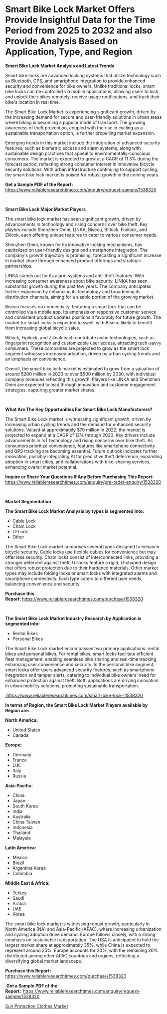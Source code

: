<p><h1>Smart Bike Lock Market Offers Provide Insightful Data for the Time Period from 2025 to 2032 and also Provide Analysis Based on Application, Type, and Region</h1></p><p><strong>Smart Bike Lock Market Analysis and Latest Trends</strong></p>
<p><p>Smart bike locks are advanced locking systems that utilize technology such as Bluetooth, GPS, and smartphone integration to provide enhanced security and convenience for bike owners. Unlike traditional locks, smart bike locks can be controlled via mobile applications, allowing users to lock and unlock their bikes remotely, receive usage notifications, and track their bike's location in real time.</p><p>The Smart Bike Lock Market is experiencing significant growth, driven by the increasing demand for secure and user-friendly solutions in urban areas where biking is becoming a popular mode of transport. The growing awareness of theft prevention, coupled with the rise in cycling as a sustainable transportation option, is further propelling market expansion. </p><p>Emerging trends in this market include the integration of advanced security features, such as biometric access and alarm systems, along with sustainable design practices that appeal to environmentally-conscious consumers. The market is expected to grow at a CAGR of 11.3% during the forecast period, reflecting strong consumer interest in innovative bicycle security solutions. With urban infrastructure continuing to support cycling, the smart bike lock market is poised for robust growth in the coming years.</p></p>
<p><strong>Get a Sample PDF of the Report:&nbsp;</strong> <a href="https://www.reliableresearchtimes.com/enquiry/request-sample/1538320?utm_campaign=2105&utm_medium=2&utm_source=Github&utm_content=ia&utm_term=07022025&utm_id=smart-bike-lock">https://www.reliableresearchtimes.com/enquiry/request-sample/1538320</a></p>
<p>&nbsp;</p>
<p><strong>Smart Bike Lock Major Market Players</strong></p>
<p><p>The smart bike lock market has seen significant growth, driven by advancements in technology and rising concerns over bike theft. Key players include Shenzhen Omni, LINKA, Bisecu, Bitlock, Fipilock, and Ziilock, each offering unique features to cater to various consumer needs.</p><p>Shenzhen Omni, known for its innovative locking mechanisms, has capitalized on user-friendly designs and smartphone integration. The company's growth trajectory is promising, forecasting a significant increase in market share through enhanced product offerings and strategic partnerships. </p><p>LINKA stands out for its alarm systems and anti-theft features. With increasing consumer awareness about bike security, LINKA has seen substantial growth during the past few years. The company anticipates further expansion by enhancing its technology and broadening its distribution channels, aiming for a sizable portion of the growing market.</p><p>Bisecu focuses on connectivity, featuring a smart lock that can be controlled via a mobile app. Its emphasis on responsive customer service and consistent product updates positions it favorably for future growth. The market for smart locks is expected to swell, with Bisecu likely to benefit from increasing global bicycle sales.</p><p>Bitlock, Fipilock, and Ziilock each contribute niche technologies, such as fingerprint recognition and customizable user access, attracting tech-savvy consumers. These companies are projected to grow as the smart lock segment witnesses increased adoption, driven by urban cycling trends and an emphasis on convenience.</p><p>Overall, the smart bike lock market is estimated to grow from a valuation of around $200 million in 2023 to over $500 million by 2030, with individual company revenues reflecting this growth. Players like LINKA and Shenzhen Omni are expected to lead through innovation and customer engagement strategies, capturing greater market shares.</p></p>
<p>&nbsp;</p>
<p><strong>What Are The Key Opportunities For Smart Bike Lock Manufacturers?</strong></p>
<p><p>The Smart Bike Lock market is witnessing significant growth, driven by increasing urban cycling trends and the demand for enhanced security solutions. Valued at approximately $70 million in 2022, the market is projected to expand at a CAGR of 12% through 2030. Key drivers include advancements in IoT technology and rising concerns over bike theft. As consumers prioritize convenience, features like smartphone connectivity and GPS tracking are becoming essential. Future outlook indicates further innovation, possibly integrating AI for predictive theft deterrence, expanding adoption in smart cities, and collaborations with bike-sharing services, enhancing overall market potential.</p></p>
<p><strong>Inquire or Share Your Questions If Any Before Purchasing This Report:</strong> <a href="https://www.reliableresearchtimes.com/enquiry/pre-order-enquiry/1538320?utm_campaign=2105&utm_medium=2&utm_source=Github&utm_content=ia&utm_term=07022025&utm_id=smart-bike-lock">https://www.reliableresearchtimes.com/enquiry/pre-order-enquiry/1538320</a></p>
<p>&nbsp;</p>
<p><strong>Market Segmentation</strong></p>
<p><strong>The Smart Bike Lock Market Analysis by types is segmented into:</strong></p>
<p><ul><li>Cable Lock</li><li>Chain Lock</li><li>U-Lock</li><li>Other</li></ul></p>
<p><p>The Smart Bike Lock market comprises several types designed to enhance bicycle security. Cable locks use flexible cables for convenience but may offer less security. Chain locks consist of interconnected links, providing a stronger deterrent against theft. U-locks feature a rigid, U-shaped design that offers robust protection due to their hardened materials. Other market types may include folding locks or smart locks with integrated alarms and smartphone connectivity. Each type caters to different user needs, balancing convenience and security.</p></p>
<p><strong>Purchase this Report:&nbsp;</strong><a href="https://www.reliableresearchtimes.com/purchase/1538320?utm_campaign=2105&utm_medium=2&utm_source=Github&utm_content=ia&utm_term=07022025&utm_id=smart-bike-lock">https://www.reliableresearchtimes.com/purchase/1538320</a></p>
<p>&nbsp;</p>
<p><strong>The Smart Bike Lock Market Industry Research by Application is segmented into:</strong></p>
<p><ul><li>Rental Bikes</li><li>Personal Bikes</li></ul></p>
<p><p>The Smart Bike Lock market encompasses two primary applications: rental bikes and personal bikes. For rental bikes, smart locks facilitate efficient fleet management, enabling seamless bike sharing and real-time tracking, enhancing user convenience and security. In the personal bike segment, smart locks offer users advanced security features, such as smartphone integration and tamper alerts, catering to individual bike owners’ need for enhanced protection against theft. Both applications are driving innovation in urban mobility solutions, promoting sustainable transportation.</p></p>
<p><a href="https://www.reliableresearchtimes.com/smart-bike-lock-r1538320?utm_campaign=2105&utm_medium=2&utm_source=Github&utm_content=ia&utm_term=07022025&utm_id=smart-bike-lock">&nbsp;https://www.reliableresearchtimes.com/smart-bike-lock-r1538320</a></p>
<p><strong>In terms of Region, the Smart Bike Lock Market Players available by Region are:</strong></p>
<p>
    <p> <strong> North America: </strong>
        <ul>
            <li>United States</li>
            <li>Canada</li>
        </ul>
        </p> 
    <p> <strong> Europe: </strong>
        <ul>
            <li>Germany</li>
            <li>France</li>
            <li>U.K.</li>
            <li>Italy</li>
            <li>Russia</li>
        </ul>
        </p> 
    <p> <strong> Asia-Pacific: </strong>
        <ul>
            <li>China</li>
            <li>Japan</li>
            <li>South Korea</li>
            <li>India</li>
            <li>Australia</li>
            <li>China Taiwan</li>
            <li>Indonesia</li>
            <li>Thailand</li>
            <li>Malaysia</li>
        </ul>
        </p> 
    <p> <strong> Latin America: </strong>
        <ul>
            <li>Mexico</li>
            <li>Brazil</li>
            <li>Argentina Korea</li>
            <li>Colombia</li>
        </ul>
        </p> 
    <p> <strong> Middle East & Africa: </strong>
        <ul>
            <li>Turkey</li>
            <li>Saudi</li>
            <li>Arabia</li>
            <li>UAE</li>
            <li>Korea</li>
        </ul>
    </p>
    </p>
<p><p>The smart bike lock market is witnessing robust growth, particularly in North America (NA) and Asia-Pacific (APAC), where increasing urbanization and cycling adoption drive demand. Europe follows closely, with a strong emphasis on sustainable transportation. The USA is anticipated to hold the largest market share at approximately 35%, while China is expected to represent around 25%. Europe accounts for 20%, with the remaining 20% distributed among other APAC countries and regions, reflecting a diversifying global market landscape.</p></p>
<p><strong>Purchase this Report: </strong><a href="https://www.reliableresearchtimes.com/purchase/1538320?utm_campaign=2105&utm_medium=2&utm_source=Github&utm_content=ia&utm_term=07022025&utm_id=smart-bike-lock">https://www.reliableresearchtimes.com/purchase/1538320</a></p>
<p>&nbsp;<strong>Get a Sample PDF of the Report:&nbsp;&nbsp;</strong><a href="https://www.reliableresearchtimes.com/enquiry/request-sample/1538320?utm_campaign=2105&utm_medium=2&utm_source=Github&utm_content=ia&utm_term=07022025&utm_id=smart-bike-lock">https://www.reliableresearchtimes.com/enquiry/request-sample/1538320</a></p>
<p><strong></strong></p>
<p><p><a href="https://github.com/MariaWashington76/Market-Research-Report-List-1/blob/main/sun-protection-clothes-market.md?utm_campaign=2105&utm_medium=2&utm_source=Github&utm_content=ia&utm_term=07022025&utm_id=smart-bike-lock">Sun Protection Clothes Market</a></p></p>